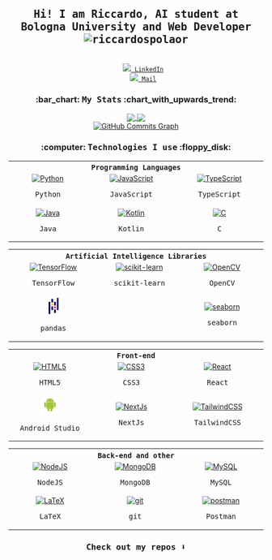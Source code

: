 <h2 align="center"><samp>Hi! I am Riccardo, AI student at Bologna University and Web Developer <img height=16 src="https://komarev.com/ghpvc/?username=riccardospolaor&label=Profile%20views&color=0e75b6&style=flat" alt="riccardospolaor" /></samp></h2>

<div align="center">
<code>
    <a href="https://www.linkedin.com/in/riccardospolaor/" title="LinkedIn Profile"><img width="22" src="https://github.com/zumrudu-anka/zumrudu-anka/blob/master/images/linkedin.svg"> LinkedIn</a></code>
<code>
    <a href="mailto:riccardo.spolaor94@gmail.com" title="Mail"><img width="22" src="https://upload.wikimedia.org/wikipedia/commons/8/8c/Gmail_Icon_%282013-2020%29.svg"> Mail</a></code>
</div>

<h3 align="center"> :bar_chart: <samp>My Stats</samp> :chart_with_upwards_trend: </h3>

<div align=center>
  <a href="https://github.com/RiccardoSpolaor" title="RiccardoSpolaor's GitHub Stats">
    <img height=175 align="center" src="https://github-readme-stats.vercel.app/api?username=RiccardoSpolaor&show_icons=true&theme=gotham">
  </a>
  <a href="https://github.com/RiccardoSpolaor" title="RiccardoSpolaor's most udsed languages">
  <img height=175 align="center" src="https://github-readme-stats.vercel.app/api/top-langs/?username=RiccardoSpolaor&hide=c%23,powershell,css,html,scss&title_color=2aa889&text_color=99d1ce&icon_color=2bbc8a&bg_color=0c1014&langs_count=8&layout=compact" />
  </a>
</div>
<div align="center">
  <a href="http://www.github.com/RiccardoSpolaor">
    <img height=270 src="https://activity-graph.herokuapp.com/graph?username=RiccardoSpolaor&bg_color=000000&color=98d0cd&line=259076&point=29a587&area=true&hide_border=true" alt="GitHub Commits Graph" />
  </a>
</div>

<h3 align="center"> :computer: <samp>Technologies I use</samp> :floppy_disk: </h3>

<table align="center">
  <tr>
    <th colspan="3"><samp>Programming Languages</samp></th>
  </tr>
  <tr>
    <td width="255">
      <div align="center">
        <a href="https://www.python.org/" target="_blank" rel="noreferrer">
          <img src="https://raw.githubusercontent.com/danielcranney/readme-generator/main/public/icons/skills/python-colored.svg" width="36" height="36" alt="Python"/>
        </a>
        <p align="center"><samp>Python</samp></p>
      </div>
    </td>
    <td width="255">           
      <div align="center">
        <a href="https://developer.mozilla.org/en-US/docs/Web/JavaScript" target="_blank" rel="noreferrer">
          <img src="https://raw.githubusercontent.com/danielcranney/readme-generator/main/public/icons/skills/javascript-colored.svg" width="36" height="36" alt="JavaScript"/>
        </a>
        <p align="center"><samp>JavaScript</samp></p>
      </div>
    </td>
    <td width="255">           
      <div align="center">
        <a href="https://www.typescriptlang.org/" target="_blank" rel="noreferrer">
          <img src="https://raw.githubusercontent.com/danielcranney/readme-generator/main/public/icons/skills/typescript-colored.svg" width="36" height="36" alt="TypeScript"/>
      </a>
        <p align="center"><samp>TypeScript</samp></p>
      </div>
    </td>
  </tr>
  <tr>
    <td width="255">           
      <div align="center">
        <a href="https://www.oracle.com/java/" target="_blank" rel="noreferrer">
          <img src="https://raw.githubusercontent.com/danielcranney/readme-generator/main/public/icons/skills/java-colored.svg" width="36" height="36" alt="Java" />
        </a>
        <p align="center"><samp>Java</samp></p>
      </div>
    </td>
    <td width="255">
      <div align="center">
        <a href="https://kotlinlang.org/" target="_blank" rel="noreferrer">
          <img src="https://raw.githubusercontent.com/danielcranney/readme-generator/main/public/icons/skills/kotlin-colored.svg" width="36" height="36" alt="Kotlin"/>
        </a>
        <p align="center"><samp>Kotlin</samp></p>
      </div>
    </td>
    <td width="255">           
      <div align="center">
        <a href="https://docs.microsoft.com/en-us/cpp/?view=msvc-170" target="_blank" rel="noreferrer">
          <img src="https://raw.githubusercontent.com/danielcranney/readme-generator/main/public/icons/skills/c-colored.svg" width="36" height="36" alt="C" />
        </a>
        <p align="center"><samp>C</samp></p>
      </div>
    </td>
  </tr>
</table>

<table align="center">
  <tr>
    <th colspan="3"><samp>Artificial Intelligence Libraries</samp></th>
  </tr>
  <tr>
    <td width="255">
      <div align="center">
        <a href="https://www.tensorflow.org" target="_blank" rel="noreferrer"> 
          <img src="https://www.vectorlogo.zone/logos/tensorflow/tensorflow-icon.svg" alt="TensorFlow" width="36" height="36"/>
        </a> 
        <p align="center"><samp>TensorFlow</samp></p>
      </div>
    </td>
    <td width="255">           
      <div align="center">
        <a href="https://scikit-learn.org/" target="_blank" rel="noreferrer"> 
          <img src="https://upload.wikimedia.org/wikipedia/commons/0/05/Scikit_learn_logo_small.svg" alt="scikit-learn" width="36" height="36"/>
        </a> 
        <p align="center"><samp>scikit-learn</samp></p>
      </div>
    </td>
    <td width="255">           
      <div align="center">
        <a href="https://opencv.org/" target="_blank" rel="noreferrer"> 
          <img src="https://www.vectorlogo.zone/logos/opencv/opencv-icon.svg" alt="OpenCV" width="36" height="36"/> 
        </a> 
        <p align="center"><samp>OpenCV</samp></p>
      </div>
    </td>
  </tr>
  <tr>
    <td width="255">           
      <div align="center">
        <a href="https://pandas.pydata.org/" target="_blank" rel="noreferrer"> 
          <img src="https://raw.githubusercontent.com/devicons/devicon/2ae2a900d2f041da66e950e4d48052658d850630/icons/pandas/pandas-original.svg" alt="pandas" width="36" height="36"/> 
        </a> 
        <p align="center"><samp>pandas</samp></p>
      </div>
    </td>
    <td width="255" />
    <td width="255">
      <div align="center">
        <a href="https://seaborn.pydata.org/" target="_blank" rel="noreferrer"> 
          <img src="https://seaborn.pydata.org/_images/logo-mark-lightbg.svg" alt="seaborn" width="36" height="36"/>
        </a> 
        <p align="center"><samp>seaborn</samp></p>
      </div>
    </td>
  </tr>
</table>


<table align="center">
  <tr>
    <th colspan="3"><samp>Front-end</samp></th>
  </tr>
  <tr>
    <td width="255">
      <div align="center">
        <a href="https://developer.mozilla.org/en-US/docs/Glossary/HTML5" target="_blank" rel="noreferrer">
         <img src="https://raw.githubusercontent.com/danielcranney/readme-generator/main/public/icons/skills/html5-colored.svg" width="36" height="36" alt="HTML5" />
        </a>
        <p align="center"><samp>HTML5</samp></p>
      </div>
    </td>
    <td width="255">
      <div align="center">
        <a href="https://www.w3.org/TR/CSS/#css" target="_blank" rel="noreferrer">
          <img src="https://raw.githubusercontent.com/danielcranney/readme-generator/main/public/icons/skills/css3-colored.svg" width="36" height="36" alt="CSS3" />
        </a>
        <p align="center"><samp>CSS3</samp></p>
      </div>
    </td>
    <td width="255">
      <div align="center">
        <a href="https://reactjs.org/" target="_blank" rel="noreferrer">
          <img src="https://raw.githubusercontent.com/danielcranney/readme-generator/main/public/icons/skills/react-colored.svg" width="36" height="36" alt="React" />          </a>
        <p align="center"><samp>React</samp></p>
      </div>
    </td>
  </tr>
  <tr>
    <td width="255">
      <div align="center">
        <a href="https://developer.android.com" target="_blank" rel="noreferrer"> 
          <img src="https://raw.githubusercontent.com/devicons/devicon/master/icons/android/android-original-wordmark.svg" alt="android" width="36" height="36"/> 
        </a>
        <p align="center"><samp>Android Studio</samp></p>
      </div>
    </td>  
    <td width="255">
      <div align="center">
        <a href="https://nextjs.org/docs" target="_blank" rel="noreferrer">
          <img src="https://raw.githubusercontent.com/danielcranney/readme-generator/main/public/icons/skills/nextjs-colored.svg" width="36" height="36" alt="NextJs"/>
        </a>
        <p align="center"><samp>NextJs</samp></p>
      </div>
    </td>
    <td width="255">
      <div align="center">
         <a href="https://tailwindcss.com/" target="_blank" rel="noreferrer"><img src="https://raw.githubusercontent.com/danielcranney/readme-generator/main/public/icons/skills/tailwindcss-colored.svg" width="36" height="36" alt="TailwindCSS" />
         </a>
        <p align="center"><samp>TailwindCSS</samp></p>
      </div>
    </td>
  </tr>
</table>

<table align="center">
  <tr>
    <th colspan="3"><samp>Back-end and other</samp></th>
  </tr>
  <tr>
    <td width="255">
      <div align="center">
        <a href="https://nodejs.org/en/" target="_blank" rel="noreferrer">
          <img src="https://raw.githubusercontent.com/danielcranney/readme-generator/main/public/icons/skills/nodejs-colored.svg" width="36" height="36" alt="NodeJS"/>
        </a>
        <p align="center"><samp>NodeJS</samp></p>
      </div>
    </td>
    <td width="255">
      <div align="center">
        <a href="https://www.mongodb.com/" target="_blank" rel="noreferrer">
          <img src="https://raw.githubusercontent.com/danielcranney/readme-generator/main/public/icons/skills/mongodb-colored.svg" width="36" height="36" alt="MongoDB"/>
        </a>
        <p align="center"><samp>MongoDB</samp></p>
      </div>
    </td>
    <td width="255">
      <div align="center">
        <a href="https://www.mysql.com/" target="_blank" rel="noreferrer">
          <img src="https://raw.githubusercontent.com/danielcranney/readme-generator/main/public/icons/skills/mysql-colored.svg" width="36" height="36" alt="MySQL"/>
        </a>
        <p align="center"><samp>MySQL</samp></p>
      </div>
    </td>
  </tr>
  <tr>
    <td width="255">
      <div align="center">
        <a href="https://www.latex-project.org/" target="_blank" rel="noreferrer">
          <img src="https://www.pdfa.org/wp-content/uploads/2021/01/latex-wpv_x200.png" width="36" height="36" alt="LaTeX"/>
        </a>
        <p align="center"><samp>LaTeX</samp></p>
      </div>
    </td>
    <td width="255">
      <div align="center">
        <a href="https://git-scm.com/" target="_blank" rel="noreferrer"> 
          <img src="https://www.vectorlogo.zone/logos/git-scm/git-scm-icon.svg" alt="git" width="36" height="36"/> 
        </a> 
        <p align="center"><samp>git</samp></p>
      </div>
    </td>
    <td width="255">
      <div align="center">
        <a href="https://postman.com" target="_blank" rel="noreferrer"> 
          <img src="https://www.vectorlogo.zone/logos/getpostman/getpostman-icon.svg" alt="postman" width="36" height="36"/> 
        </a>  
        <p align="center"><samp>Postman</samp></p>
      </div>
    </td>
  </tr>
</table>

<h3 align="center"><samp>Check out my repos ⬇️</samp></h3>

